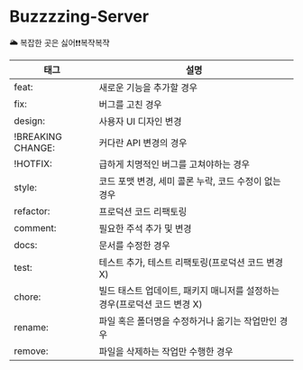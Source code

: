 # Buzzzzing-Server
🌥️ 복잡한 곳은 싫어❗❗복쟉복쟉


|태그|설명|
|--|--|
|feat:|	새로운 기능을 추가할 경우   |
|fix:	|버그를 고친 경우  | 
|design:	|사용자 UI 디자인 변경   |
|!BREAKING CHANGE:	|커다란 API 변경의 경우   |
|!HOTFIX:	|급하게 치명적인 버그를 고쳐야하는 경우   |
|style:	|코드 포맷 변경, 세미 콜론 누락, 코드 수정이 없는 경우   |
|refactor:	|프로덕션 코드 리팩토링   |
|comment:	|필요한 주석 추가 및 변경   |
|docs:	|문서를 수정한 경우   |
|test:	|테스트 추가, 테스트 리팩토링(프로덕션 코드 변경 X) |  
|chore:|빌드 태스트 업데이트, 패키지 매니저를 설정하는 경우(프로덕션 코드 변경 X)   |
|rename:	|파일 혹은 폴더명을 수정하거나 옮기는 작업만인 경우   |
|remove:	|파일을 삭제하는 작업만 수행한 경우   |


